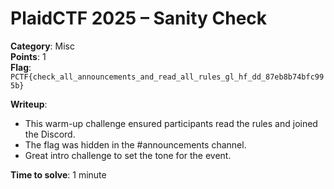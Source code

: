 # PlaidCTF 2025 – Sanity Check

**Category**: Misc  
**Points**: 1  
**Flag**: `PCTF{check_all_announcements_and_read_all_rules_gl_hf_dd_87eb8b74bfc995b}`

**Writeup**:
- This warm-up challenge ensured participants read the rules and joined the Discord.
- The flag was hidden in the #announcements channel.
- Great intro challenge to set the tone for the event.

**Time to solve**: 1 minute  

